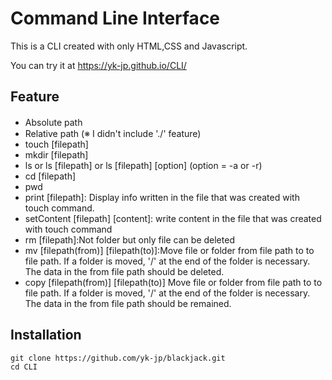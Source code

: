   # Command Line Interface

  This is a CLI created with only HTML,CSS and Javascript.  

  You can try it at https://yk-jp.github.io/CLI/
  
  ## Feature
  * Absolute path　
  * Relative path (※ I didn't include './' feature)
  * touch [filepath]
  * mkdir [filepath]
  * ls or ls [filepath] or ls [filepath] [option]  (option = -a or -r)
  * cd [filepath]
  * pwd
  * print [filepath]: Display info written in the file that was created with touch command.
  * setContent [filepath] [content]: write content in the file that was created with touch command
  * rm [filepath]:Not folder but only file can be deleted
  * mv [filepath(from)] [filepath(to)]:Move file or folder from file path to to file path. If a folder is moved, '/' at the end of the folder is necessary. The data in the from file path should be deleted.
  * copy [filepath(from)] [filepath(to)] Move file or folder from file path to to file path. If a folder is moved, '/' at the end of the folder is necessary. The data in the from file path should be remained.

  ## Installation
  ```
  git clone https://github.com/yk-jp/blackjack.git
  cd CLI
  ```